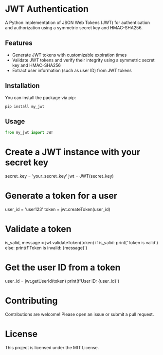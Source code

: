 # JWT Authentication

A Python implementation of JSON Web Tokens (JWT) for authentication and authorization using a symmetric secret key and HMAC-SHA256.

## Features

- Generate JWT tokens with customizable expiration times
- Validate JWT tokens and verify their integrity using a symmetric secret key and HMAC-SHA256
- Extract user information (such as user ID) from JWT tokens

## Installation

You can install the package via pip:

```pip install my_jwt```

## Usage

```python
from my_jwt import JWT
```

# Create a JWT instance with your secret key
secret_key = 'your_secret_key'
jwt = JWT(secret_key)

# Generate a token for a user
user_id = 'user123'
token = jwt.createToken(user_id)

# Validate a token
is_valid, message = jwt.validateToken(token)
if is_valid:
    print('Token is valid')
else:
    print(f'Token is invalid: {message}')

# Get the user ID from a token
user_id = jwt.getUserId(token)
print(f'User ID: {user_id}')

# Contributing
Contributions are welcome! Please open an issue or submit a pull request.

# License
This project is licensed under the MIT License.
